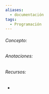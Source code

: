 ```yaml
---
aliases:
  - documentación
tags:
  - Programación
---
```

###### Concepto:



###### Anotaciones:

> 

###### Recursos:

- []()